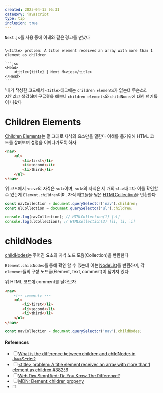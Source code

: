 ```yaml
---
created: 2023-04-13 06:31
category: javascript
type: tip
inclusion: true
---
```


`Next.js`를 사용 중에 아래와 같은 경고를 만났다

````ad-warning

\<title> problem: A title element received an array with more than 1 element as children

```jsx
<Head>
	<title>{title} | Next Movies</title>
</Head>
```
````
 
'내가 작성한 코드에서 `<title>`태그에는 `children elements`가 없는데 무슨소리지?'라고 생각하며 구글링을 해보니 `children elements`와  `childNodes`에 대한 얘기들이 나왔다

# Children Elements
[Children Elements](https://developer.mozilla.org/en-US/docs/Web/API/Element/children)는 말 그대로 자식의 요소만을 말한다
이해를 돕기위해 HTML 코드를 살펴보며 설명을 이어나가도록 하자

```html
<nav>
	<ul>
		<li>first</li>
		<li>second</li>
		<li>third</li>
	</ul>
</nav>
```

위 코드에서 `<nav>`의 자식은 `<ul>`이며, `<ul>`의 자식은 세 개의 `<li>`태그다
이를 확인할 수 있는게 `Element.children`이며, 자식 태그들을 담은 [HTMLCollection](https://developer.mozilla.org/en-US/docs/Web/API/HTMLCollection)을 반환한다

```js
const navCollection = document.querySelector('nav').children;
const ulCollection = document.querySelector('ul').children;

console.log(navCollection); // HTMLCollection(1) [ul]
console.log(ulCollection); // HTMLCollection(3) [li, li, li]
```

# childNodes
[childNodes](https://developer.mozilla.org/en-US/docs/Web/API/Node/childNodes)는 주어진 요소의 자식 노드 모음(Collection)을 반환한다

`Element.childNodes`를 통해 확인 할 수 있는데 이는 [NodeList](https://developer.mozilla.org/en-US/docs/Web/API/NodeList)를 반환하며,
각 `elemenet`들의 구성 노드들(Element, text, comment)이 담겨져 있다

위 HTML 코드에 comment를 달아보자

```html
<nav>
	<!-- comments -->
	<ul>
		<li>first</li>
		<li>second</li>
		<li>third</li>
	</ul>
</nav>
```

```js
const navCollection = document.querySelector('nav').childNodes;

```






#### References
- [ ] [What is the difference between children and childNodes in JavaScript?](https://stackoverflow.com/a/7935719/14460912)
- [ ] [\<title> problem: A title element received an array with more than 1 element as children #38256](https://github.com/vercel/next.js/discussions/38256#discussioncomment-3070196)
- [ ] [Web Dev Simplified: Do You Know The Difference?](https://youtu.be/rhvec8cXLlo)
- [ ] [MDN: Element: children property](https://developer.mozilla.org/en-US/docs/Web/API/Element/children)
- [ ] 
